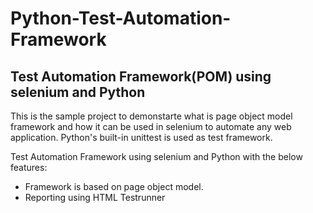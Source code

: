 # Python-Test-Automation-Framework
## Test Automation Framework(POM) using selenium and Python
This is the sample project to demonstarte what is page object model framework and how it can be used in selenium to automate any web application.
Python's built-in unittest is used as test framework.

Test Automation Framework using selenium and Python with the below features:

- Framework is based on page object model.
- Reporting using HTML Testrunner


